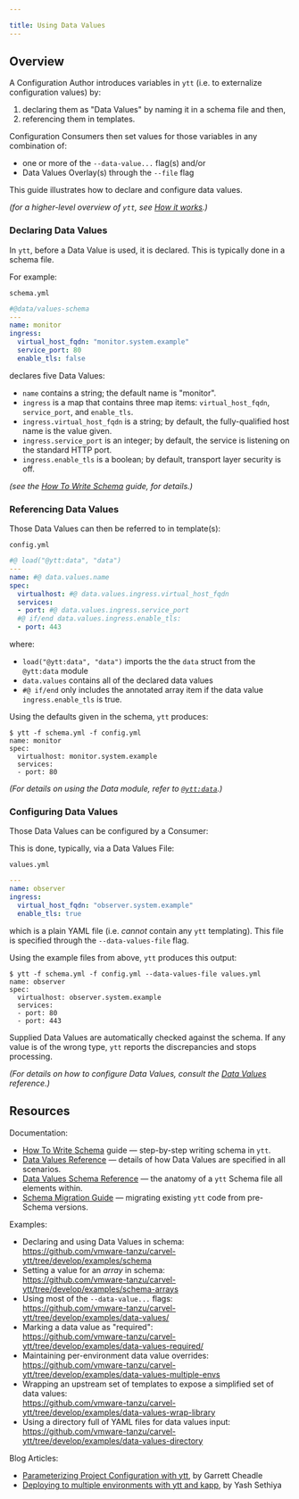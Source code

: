 ```yaml
---

title: Using Data Values
---
```


## Overview

A Configuration Author introduces variables in `ytt` (i.e. to externalize configuration values) by:
1. declaring them as "Data Values" by naming it in a schema file and then,
2. referencing them in templates.

Configuration Consumers then set values for those variables in any combination of:
- one or more of the `--data-value...` flag(s) and/or
- Data Values Overlay(s) through the `--file` flag

This guide illustrates how to declare and configure data values.

_(for a higher-level overview of `ytt`, see [How it works](how-it-works.md).)_

### Declaring Data Values

In `ytt`, before a Data Value is used, it is declared. This is typically done in a schema file.

For example:

`schema.yml`
```yaml
#@data/values-schema
---
name: monitor
ingress:
  virtual_host_fqdn: "monitor.system.example"
  service_port: 80
  enable_tls: false
```

declares five Data Values:
- `name` contains a string; the default name is "monitor".
 - `ingress` is a map that contains three map items: `virtual_host_fqdn`,  `service_port`, and `enable_tls`.
- `ingress.virtual_host_fqdn` is a string; by default, the fully-qualified host name is the value given.
- `ingress.service_port` is an integer; by default, the service is listening on the standard HTTP port.
- `ingress.enable_tls` is a boolean; by default, transport layer security is off.

_(see the [How To Write Schema](how-to-write-schema.md) guide, for details.)_


### Referencing Data Values

Those Data Values can then be referred to in template(s):

`config.yml`
```yaml
#@ load("@ytt:data", "data")
---
name: #@ data.values.name
spec:
  virtualhost: #@ data.values.ingress.virtual_host_fqdn
  services:
  - port: #@ data.values.ingress.service_port
  #@ if/end data.values.ingress.enable_tls:
  - port: 443
```
where:
- `load("@ytt:data", "data")` imports the the `data` struct from the `@ytt:data` module
- `data.values` contains all of the declared data values
- `#@ if/end` only includes the annotated array item if the data value `ingress.enable_tls` is true.

Using the defaults given in the schema, `ytt` produces:
```console
$ ytt -f schema.yml -f config.yml
name: monitor
spec:
  virtualhost: monitor.system.example
  services:
  - port: 80
```

_(For details on using the Data module, refer to [`@ytt:data`](lang-ref-ytt.md#data).)_

### Configuring Data Values

Those Data Values can be configured by a Consumer:

This is done, typically, via a Data Values File:

`values.yml`
```yaml
---
name: observer
ingress:
  virtual_host_fqdn: "observer.system.example"
  enable_tls: true
```

which is a plain YAML file (i.e. _cannot_ contain any `ytt` templating). This file is specified through the `--data-values-file` flag.

Using the example files from above, `ytt` produces this output:

```console
$ ytt -f schema.yml -f config.yml --data-values-file values.yml
name: observer
spec:
  virtualhost: observer.system.example
  services:
  - port: 80
  - port: 443
```

Supplied Data Values are automatically checked against the schema. If any value is of the wrong type, `ytt` reports the discrepancies and stops processing.

_(For details on how to configure Data Values, consult the [Data Values](ytt-data-values.md) reference.)_


## Resources

Documentation:
- [How To Write Schema](how-to-write-schema.md) guide — step-by-step writing schema in `ytt`.
- [Data Values Reference](ytt-data-values.md) — details of how Data Values are specified in all scenarios.
- [Data Values Schema Reference](lang-ref-ytt-schema.md) — the anatomy of a `ytt` Schema file all elements within.
- [Schema Migration Guide](data-values-schema-migration-guide.md) — migrating existing `ytt` code from pre-Schema versions.

Examples:
- Declaring and using Data Values in schema: \
  https://github.com/vmware-tanzu/carvel-ytt/tree/develop/examples/schema
- Setting a value for an _array_ in schema: \
  https://github.com/vmware-tanzu/carvel-ytt/tree/develop/examples/schema-arrays
- Using most of the `--data-value...` flags:\
  https://github.com/vmware-tanzu/carvel-ytt/tree/develop/examples/data-values/
- Marking a data value as "required":\
  https://github.com/vmware-tanzu/carvel-ytt/tree/develop/examples/data-values-required/
- Maintaining per-environment data value overrides:\
  https://github.com/vmware-tanzu/carvel-ytt/tree/develop/examples/data-values-multiple-envs
- Wrapping an upstream set of templates to expose a simplified set of data values:\
  https://github.com/vmware-tanzu/carvel-ytt/tree/develop/examples/data-values-wrap-library
- Using a directory full of YAML files for data values input:\
  https://github.com/vmware-tanzu/carvel-ytt/tree/develop/examples/data-values-directory

Blog Articles:
- [Parameterizing Project Configuration with ytt](https://carvel.dev/blog/parameterizing-project-config-with-ytt/), by Garrett Cheadle
- [Deploying to multiple environments with ytt and kapp](https://carvel.dev/blog/multi-env-deployment-ytt-kapp/), by Yash Sethiya

